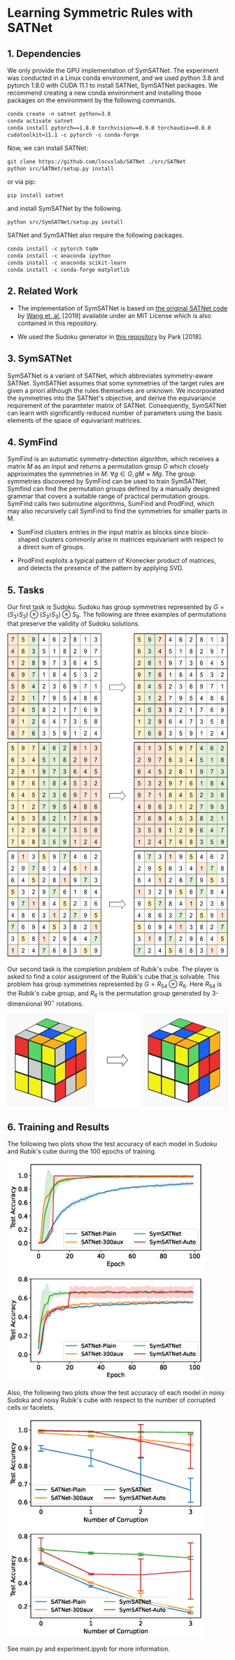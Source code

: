 # Learning Symmetric Rules with SATNet

## 1. Dependencies
We only provide the GPU implementation of SymSATNet.
The experiment was conducted in a Linux conda environment, and we used python 3.8 and pytorch 1.8.0 with CUDA 11.1 to install SATNet, SymSATNet packages.
We recommend creating a new conda environment and installing those packages on the environment by the following commands.

    conda create -n satnet python=3.8
    conda activate satnet
    conda install pytorch==1.8.0 torchvision==0.9.0 torchaudio==0.8.0 cudatoolkit=11.1 -c pytorch -c conda-forge

Now, we can install SATNet:

    git clone https://github.com/locuslab/SATNet ./src/SATNet
    python src/SATNet/setup.py install

or via pip:

    pip install satnet

and install SymSATNet by the following.

    python src/SymSATNet/setup.py install
    
SATNet and SymSATNet also require the following packages.

    conda install -c pytorch tqdm
    conda install -c anaconda ipython
    conda install -c anaconda scikit-learn
    conda install -c conda-forge matplotlib


## 2. Related Work
- The implementation of SymSATNet is based on [the original SATNet code](https://github.com/locuslab/SATNet) by [Wang et. al.](http://proceedings.mlr.press/v97/wang19e.html) [2019] available under an MIT License which is also contained in this repository.

- We used the Sudoku generator in [this repository](https://github.com/Kyubyong/sudoku) by Park [2018].


## 3. SymSATNet
SymSATNet is a variant of SATNet, which abbreviates symmetry-aware SATNet.
SymSATNet assumes that some symmetries of the target rules are given a priori although the rules themselves are unknown.
We incorporated the symmetries into the SATNet's objective, and derive the equivariance requirement of the paramteter matrix of SATNet.
Consequently, SymSATNet can learn with significantly reduced number of parameters using the basis elements of the space of equivariant matrices.


## 4. SymFind
SymFind is an automatic symmetry-detection algorithm, which receives a matrix $M$ as an input and returns a permutation group $G$ which closely approximates the symmetries in $M$: $\forall g \in G, \, gM \approx Mg$. The group symmetries discovered by SymFind can be used to train SymSATNet. Symfind can find the permutation groups defined by a manually designed grammar that covers a suitable range of practical permutation groups. SymFind calls two subroutine algorithms, SumFind and ProdFind, which may also recursively call SymFind to find the symmetries for smaller parts in M. 

- SumFind clusters entries in the input matrix as blocks since block-shaped clusters commonly arise in matrices equivariant with respect to a direct sum of groups.

- ProdFind exploits a typical pattern of Kronecker product of matrices, and detects the presence of the pattern by applying SVD.


## 5. Tasks
Our first task is Sudoku. Sudoku has group symmetries represented by $G = (S_3 \wr S_3) \otimes (S_3 \wr S_3) \otimes S_9$. The following are three examples of permutations that preserve the validity of Sudoku solutions.

<img src="img/sudoku_1.png" width="550px" height="245px" title="sudoku_1" alt="sudoku_1"></img><br/>
<img src="img/sudoku_2.png" width="550px" height="245px" title="sudoku_2" alt="sudoku_2"></img><br/>
<img src="img/sudoku_3.png" width="550px" height="245px" title="sudoku_3" alt="sudoku_3"></img>

Our second task is the completion problem of Rubik's cube.
The player is asked to find a color assignment of the Rubik's cube that is solvable.
This problem has group symmetries represented by $G = R_{54} \otimes R_6$. Here $R_{54}$ is the Rubik's cube group, and $R_6$ is the permutation group generated by 3-dimensional $90^\circ$ rotations.

<img src="img/cube.png" width="550px" height="215px" title="sudoku_1" alt="sudoku_1"></img>


## 6. Training and Results
The following two plots show the test accuracy of each model in Sudoku and Rubik's cube during the 100 epochs of training.

<img src="img/sudoku_accuracy.png" width="450px" height="250px" title="sudoku_accuracy" alt="sudoku_accuracy"></img>
<img src="img/cube_accuracy.png" width="450px" height="250px" title="cube_accuracy" alt="cube_accuracy"></img>

Also, the following two plots show the test accuracy of each model in noisy Sudoku and noisy Rubik's cube with respect to the number of corrupted cells or facelets.

<img src="img/sudoku_robustness.png" width="450px" height="250px" title="sudoku_robustness" alt="sudoku_robustness"></img>
<img src="img/cube_robustness.png" width="450px" height="250px" title="cube_robustness" alt="cube_robustness"></img>


See main.py and experiment.ipynb for more information.
